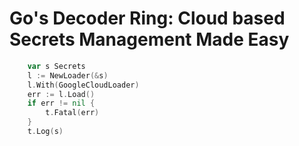 # Go's Decoder Ring: Cloud based Secrets Management Made Easy

```go
	var s Secrets
	l := NewLoader(&s)
	l.With(GoogleCloudLoader)
	err := l.Load()
	if err != nil {
		t.Fatal(err)
	}
	t.Log(s)
```